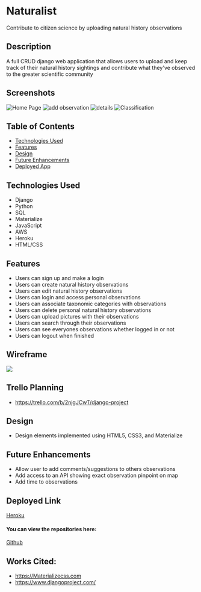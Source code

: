 # Naturalist
Contribute to citizen science by uploading natural history observations

## Description
A full CRUD django web application that allows users to upload and keep track of their natural history sightings and contribute what they've observed to the greater scientific community


## Screenshots
<img src="https://i.imgur.com/ZzHCNab.png" alt="Home Page"/>
<img src="https://i.imgur.com/ACrHzAl.png" alt="add observation"/>
<img src="https://i.imgur.com/Ou2xJ0c.png" alt="details"/>
<img src="https://i.imgur.com/4L0nn8q.png" alt="Classification"/>

## Table of Contents
* [Technologies Used](#technologiesused)
* [Features](#features)
* [Design](#design)
* [Future Enhancements](#futureenhancements)
* [Deployed App](#deployment)

## <a name="technologiesused"></a>Technologies Used
* Django
* Python
* SQL
* Materialize
* JavaScript
* AWS
* Heroku
* HTML/CSS


## Features
* Users can sign up and make a login
* Users can create natural history observations
* Users can edit natural history observations
* Users can login and access personal observations
* Users can associate taxonomic categories with observations
* Users can delete personal natural history observations
* Users can upload pictures with their observations
* Users can search through their observations
* Users can see everyones observations whether logged in or not
* Users can logout when finished

## Wireframe
<img src="https://i.imgur.com/kjczDUQ.png"/>

## Trello Planning
* https://trello.com/b/2njgJCwT/django-project

## <a name="design"></a>Design
* Design elements implemented using HTML5, CSS3, and Materialize


## <a name="futureenhancements"></a>Future Enhancements
* Allow user to add comments/suggestions to others observations
* Add access to an API showing exact observation pinpoint on map
* Add time to observations

## <a name="deployment"></a>Deployed Link
[Heroku](https://naturalist-avatar.herokuapp.com/)

#### You can view the repositories here:
[Github](https://github.com/ldukles/djano_project)


## Works Cited:
* https://Materializecss.com
* https://www.djangoproject.com/